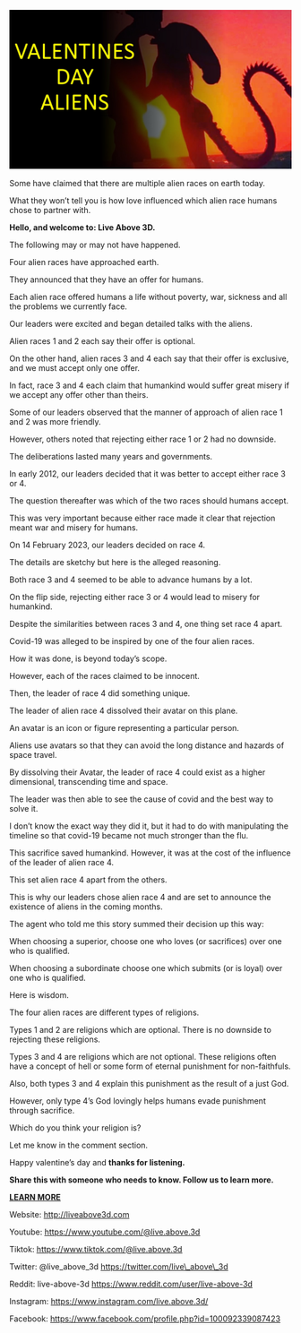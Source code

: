 ![article cover photo](./article-cover-photo.jpg)

Some have claimed that there are multiple alien races on earth today.

What they won’t tell you is how love influenced which alien race humans
chose to partner with.

**Hello, and welcome to: Live Above 3D.**

The following may or may not have happened.

Four alien races have approached earth.

They announced that they have an offer for humans.

Each alien race offered humans a life without poverty, war, sickness and
all the problems we currently face.

Our leaders were excited and began detailed talks with the aliens.

Alien races 1 and 2 each say their offer is optional.

On the other hand, alien races 3 and 4 each say that their offer is
exclusive, and we must accept only one offer.

In fact, race 3 and 4 each claim that humankind would suffer great
misery if we accept any offer other than theirs.

Some of our leaders observed that the manner of approach of alien race 1
and 2 was more friendly.

However, others noted that rejecting either race 1 or 2 had no downside.

The deliberations lasted many years and governments.

In early 2012, our leaders decided that it was better to accept either
race 3 or 4.

The question thereafter was which of the two races should humans accept.

This was very important because either race made it clear that rejection
meant war and misery for humans.

On 14 February 2023, our leaders decided on race 4.

The details are sketchy but here is the alleged reasoning.

Both race 3 and 4 seemed to be able to advance humans by a lot.

On the flip side, rejecting either race 3 or 4 would lead to misery for
humankind.

Despite the similarities between races 3 and 4, one thing set race 4
apart.

Covid-19 was alleged to be inspired by one of the four alien races.

How it was done, is beyond today’s scope.

However, each of the races claimed to be innocent.

Then, the leader of race 4 did something unique.

The leader of alien race 4 dissolved their avatar on this plane.

An avatar is an icon or figure representing a particular person.

Aliens use avatars so that they can avoid the long distance and hazards
of space travel.

By dissolving their Avatar, the leader of race 4 could exist as a higher
dimensional, transcending time and space.

The leader was then able to see the cause of covid and the best way to
solve it.

I don’t know the exact way they did it, but it had to do with
manipulating the timeline so that covid-19 became not much stronger than
the flu.

This sacrifice saved humankind. However, it was at the cost of the
influence of the leader of alien race 4.

This set alien race 4 apart from the others.

This is why our leaders chose alien race 4 and are set to announce the
existence of aliens in the coming months.

The agent who told me this story summed their decision up this way:

When choosing a superior, choose one who loves (or sacrifices) over one
who is qualified.

When choosing a subordinate choose one which submits (or is loyal) over
one who is qualified.

Here is wisdom.

The four alien races are different types of religions.

Types 1 and 2 are religions which are optional. There is no downside to
rejecting these religions.

Types 3 and 4 are religions which are not optional. These religions
often have a concept of hell or some form of eternal punishment for
non-faithfuls.

Also, both types 3 and 4 explain this punishment as the result of a just
God.

However, only type 4’s God lovingly helps humans evade punishment
through sacrifice.

Which do you think your religion is?

Let me know in the comment section.

Happy valentine’s day and **thanks for listening.**

**Share this with someone who needs to know. Follow us to learn more.**

**<u>LEARN MORE</u>**

Website: <http://liveabove3d.com>

Youtube:
[<u>https://www.youtube.com/@live.above.3d</u>](https://www.youtube.com/@live.above.3d)

Tiktok:
[<u>https://www.tiktok.com/@live.above.3d</u>](https://www.tiktok.com/@live.above.3d)

Twitter: @live\_above\_3d
[<u>https://twitter.com/live\_above\_3d</u>](https://twitter.com/live_above_3d)

Reddit: live-above-3d <https://www.reddit.com/user/live-above-3d>

Instagram: <https://www.instagram.com/live.above.3d/>

Facebook:
[<u>https://www.facebook.com/profile.php?id=100092339087423</u>](https://www.facebook.com/profile.php?id=100092339087423)
